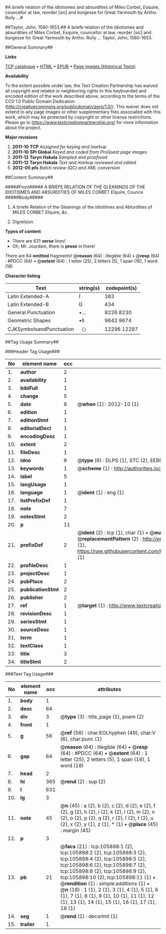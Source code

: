 #A briefe relation of the idiotismes and absurdities of Miles Corbet, Esquire, councellor at law, reorder [sic] and burgesse for Great Yarmouth by Antho. Roily ...#

##Taylor, John, 1580-1653.##
A briefe relation of the idiotismes and absurdities of Miles Corbet, Esquire, councellor at law, reorder [sic] and burgesse for Great Yarmouth by Antho. Roily ...
Taylor, John, 1580-1653.

##General Summary##

**Links**

[TCP catalogue](http://www.ota.ox.ac.uk/tcp/)  • 
[HTML](http://tei.it.ox.ac.uk/tcp/Texts-HTML/free/A64/A64157.html)  • 
[EPUB](http://tei.it.ox.ac.uk/tcp/Texts-EPUB/free/A64/A64157.epub) • 
[Page images (Historical Texts)](https://historicaltexts.jisc.ac.uk/eebo-17150604e)

**Availability**

To the extent possible under law, the Text Creation Partnership has waived all copyright and related or neighboring rights to this keyboarded and encoded edition of the work described above, according to the terms of the CC0 1.0 Public Domain Dedication (http://creativecommons.org/publicdomain/zero/1.0/). This waiver does not extend to any page images or other supplementary files associated with this work, which may be protected by copyright or other license restrictions. Please go to https://www.textcreationpartnership.org/ for more information about the project.

**Major revisions**

1. __2011-10__ __TCP__ *Assigned for keying and markup*
1. __2011-10__ __SPi Global__ *Keyed and coded from ProQuest page images*
1. __2011-12__ __Taryn Hakala__ *Sampled and proofread*
1. __2011-12__ __Taryn Hakala__ *Text and markup reviewed and edited*
1. __2012-05__ __pfs__ *Batch review (QC) and XML conversion*

##Content Summary##

#####Front#####
A BRIEFE RELATION OF THE GLEANINGS OF THE IDIOTISMES AND ABSURDITIES OF MILES CORBET Eſquire, Counce
#####Body#####

1. A briefe Relation of the Gleanings of the Idiotiſmes and Abſurdities of MILES CORBET Eſquire, &c.

1. Digreſsion.

**Types of content**

  * There are 631 **verse** lines!
  * Oh, Mr. Jourdain, there is **prose** in there!

There are 64 **omitted** fragments! 
 @__reason__ (64) : illegible (64)  •  @__resp__ (64) : #PDCC (64)  •  @__extent__ (64) : 1 letter (25), 2 letters (5), 1 span (16), 1 word (18)

**Character listing**


|Text|string(s)|codepoint(s)|
|---|---|---|
|Latin Extended-A|ſ|383|
|Latin Extended-B|Ʋ|434|
|General Punctuation|•…|8226 8230|
|Geometric Shapes|▪◊|9642 9674|
|CJKSymbolsandPunctuation|〈〉|12296 12297|

##Tag Usage Summary##

###Header Tag Usage###

|No|element name|occ|attributes|
|---|---|---|---|
|1.|__author__|2||
|2.|__availability__|1||
|3.|__biblFull__|1||
|4.|__change__|5||
|5.|__date__|8| @__when__ (1) : 2012-10 (1)|
|6.|__edition__|1||
|7.|__editionStmt__|1||
|8.|__editorialDecl__|1||
|9.|__encodingDesc__|1||
|10.|__extent__|2||
|11.|__fileDesc__|1||
|12.|__idno__|6| @__type__ (6) : DLPS (1), STC (2), EEBO-CITATION (1), OCLC (1), VID (1)|
|13.|__keywords__|1| @__scheme__ (1) : http://authorities.loc.gov/ (1)|
|14.|__label__|5||
|15.|__langUsage__|1||
|16.|__language__|1| @__ident__ (1) : eng (1)|
|17.|__listPrefixDef__|1||
|18.|__note__|7||
|19.|__notesStmt__|2||
|20.|__p__|11||
|21.|__prefixDef__|2| @__ident__ (2) : tcp (1), char (1)  •  @__matchPattern__ (2) : ([0-9\-]+):([0-9IVX]+) (1), (.+) (1)  •  @__replacementPattern__ (2) : http://eebo.chadwyck.com/downloadtiff?vid=$1&page=$2 (1), https://raw.githubusercontent.com/textcreationpartnership/Texts/master/tcpchars.xml#$1 (1)|
|22.|__profileDesc__|1||
|23.|__projectDesc__|1||
|24.|__pubPlace__|2||
|25.|__publicationStmt__|2||
|26.|__publisher__|2||
|27.|__ref__|1| @__target__ (1) : http://www.textcreationpartnership.org/docs/. (1)|
|28.|__revisionDesc__|1||
|29.|__seriesStmt__|1||
|30.|__sourceDesc__|1||
|31.|__term__|1||
|32.|__textClass__|1||
|33.|__title__|3||
|34.|__titleStmt__|2||


###Text Tag Usage###

|No|element name|occ|attributes|
|---|---|---|---|
|1.|__body__|1||
|2.|__desc__|64||
|3.|__div__|3| @__type__ (3) : title_page (1), poem (2)|
|4.|__front__|1||
|5.|__g__|56| @__ref__ (56) : char:EOLhyphen (49), char:V (6), char:punc (1)|
|6.|__gap__|64| @__reason__ (64) : illegible (64)  •  @__resp__ (64) : #PDCC (64)  •  @__extent__ (64) : 1 letter (25), 2 letters (5), 1 span (16), 1 word (18)|
|7.|__head__|2||
|8.|__hi__|365| @__rend__ (2) : sup (2)|
|9.|__l__|631||
|10.|__lg__|3||
|11.|__note__|45| @__n__ (45) : a (2), b (2), c (2), d (2), e (2), f (2), g (2), h (2), i (2), k (2), l (2), m (2), n (2), o (2), p (2), q (2), r (2), ſ (2), t (2), u (2), x (2), y (1), z (1), * (1)  •  @__place__ (45) : margin (45)|
|12.|__p__|3||
|13.|__pb__|21| @__facs__ (21) : tcp:105898:1 (2), tcp:105898:2 (2), tcp:105898:3 (2), tcp:105898:4 (2), tcp:105898:5 (2), tcp:105898:6 (2), tcp:105898:7 (2), tcp:105898:8 (2), tcp:105898:9 (2), tcp:105898:10 (2), tcp:105898:11 (1)  •  @__rendition__ (1) : simple:additions (1)  •  @__n__ (18) : 1 (1), 2 (1), 3 (1), 4 (1), 5 (1), 6 (1), 7 (1), 8 (1), 9 (1), 10 (1), 11 (1), 12 (1), 13 (1), 14 (1), 15 (1), 16 (1), 17 (1), 18 (1)|
|14.|__seg__|1| @__rend__ (1) : decorInit (1)|
|15.|__trailer__|1||
